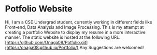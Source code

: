 # Potfolio Website
Hi, I am a CSE Undergrad student, currently working in different fields like Front-end, Data Analysis and Image Processing. 
This is my attempt at creating a portfolio Website to display my resume in a more interactive manner. 
The static website is hosted at the following URL. 
[https://github.com/Onaga08/Potfolio.git](https://onaga08.github.io/Portfolio/)
Any Suggestions are welcomed!
